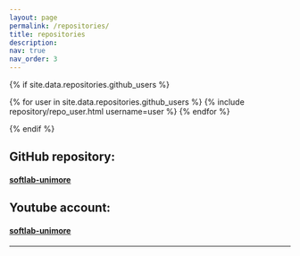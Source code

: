 ```yaml
---
layout: page
permalink: /repositories/
title: repositories
description:
nav: true
nav_order: 3
---
```



{% if site.data.repositories.github_users %}
<div class="repositories d-flex flex-wrap flex-md-row flex-column justify-content-between align-items-center">
  {% for user in site.data.repositories.github_users %}
    {% include repository/repo_user.html username=user %}
  {% endfor %}

{% endif %}


## GitHub repository:

#### [softlab-unimore](https://github.com/softlab-unimore)




## Youtube account:

####  [softlab-unimore](https://www.youtube.com/@softlab-unimore2549/featured)


---


